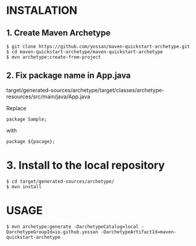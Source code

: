 # INSTALATION

## 1. Create Maven Archetype

```
$ git clone https://github.com/yossan/maven-quickstart-archetype.git
$ cd maven-quickstart-archetype/maven-quickstart-archetype
$ mvn archetype:create-from-project
```

## 2. Fix package name in App.java

target/generated-sources/archetype/target/classes/archetype-resources/src/main/java/App.java

Replace

```
package Sample;
```

with

```
package ${pacage};
```

# 3. Install to the local repository


```
$ cd target/generated-sources/archetype/
$ mvn install
```

# USAGE

```
$ mvn archetype:generate -DarchetypeCatalog=local -DarchetypeGroupId=io.github.yossan -DarchetypeArtifactId=maven-quickstart-archetype
```
